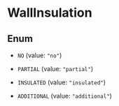 

# WallInsulation

## Enum


* `NO` (value: `"no"`)

* `PARTIAL` (value: `"partial"`)

* `INSULATED` (value: `"insulated"`)

* `ADDITIONAL` (value: `"additional"`)



